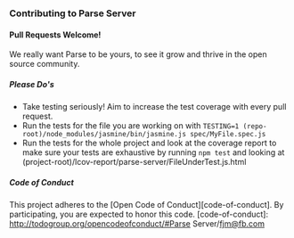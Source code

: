 ### Contributing to Parse Server

#### Pull Requests Welcome!

We really want Parse to be yours, to see it grow and thrive in the open source community.  

##### Please Do's

* Take testing seriously! Aim to increase the test coverage with every pull request.
* Run the tests for the file you are working on with `TESTING=1 (repo-root)/node_modules/jasmine/bin/jasmine.js spec/MyFile.spec.js`
* Run the tests for the whole project and look at the coverage report to make sure your tests are exhaustive by running `npm test` and looking at (project-root)/lcov-report/parse-server/FileUnderTest.js.html

##### Code of Conduct

This project adheres to the [Open Code of Conduct][code-of-conduct]. By participating, you are expected to honor this code.
[code-of-conduct]: http://todogroup.org/opencodeofconduct/#Parse Server/fjm@fb.com


